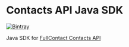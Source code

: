 # Contacts API Java SDK

[![Bintray](https://img.shields.io/bintray/v/fullcontact/fullcontact-oss/contacts-api-java.svg)](https://bintray.com/fullcontact/fullcontact-oss/contacts-api-java)

Java SDK for [FullContact Contacts API](https://www.fullcontact.com/apps/docs)